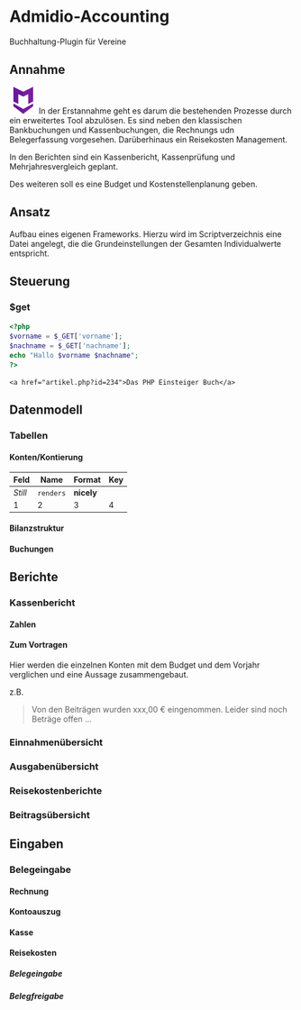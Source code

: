 [logo]: https://github.com/adam-p/markdown-here/raw/master/src/common/images/icon48.png "Screenshot"

# Admidio-Accounting
Buchhaltung-Plugin für Vereine
## Annahme
![alt text][logo] In der Erstannahme geht es darum die bestehenden Prozesse durch ein erweitertes Tool abzulösen. Es sind neben den klassischen Bankbuchungen und Kassenbuchungen, die Rechnungs udn Belegerfassung vorgesehen. Darüberhinaus ein Reisekosten Management.

In den Berichten sind ein Kassenbericht, Kassenprüfung und Mehrjahresvergleich geplant.

Des weiteren soll es eine Budget und Kostenstellenplanung geben.

## Ansatz
Aufbau eines eigenen Frameworks. Hierzu wird im Scriptverzeichnis eine Datei angelegt, die die Grundeinstellungen der Gesamten Individualwerte entspricht.

## Steuerung

### $get

``` PHP
<?php
$vorname = $_GET['vorname'];
$nachname = $_GET['nachname'];
echo "Hallo $vorname $nachname";
?>
```

```
<a href="artikel.php?id=234">Das PHP Einsteiger Buch</a>
```
## Datenmodell

### Tabellen

#### Konten/Kontierung
Feld | Name | Format | Key
--- | --- | --- | ---
*Still* | `renders` | **nicely** | 
1 | 2 | 3 | 4

#### Bilanzstruktur

#### Buchungen

## Berichte

### Kassenbericht
#### Zahlen
#### Zum Vortragen
Hier werden die einzelnen Konten mit dem Budget und dem Vorjahr verglichen und eine Aussage zusammengebaut.

z.B.


> Von den Beiträgen wurden xxx,00 € eingenommen. Leider sind noch Beträge offen ...


### Einnahmenübersicht

### Ausgabenübersicht

### Reisekostenberichte

### Beitragsübersicht

## Eingaben

### Belegeingabe

#### Rechnung

#### Kontoauszug

#### Kasse

#### Reisekosten

##### Belegeingabe

##### Belegfreigabe


